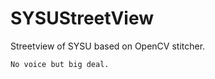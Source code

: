 SYSUStreetView
==============

Streetview of SYSU based on OpenCV stitcher.

```
No voice but big deal.
```
